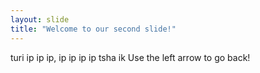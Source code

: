 ```yaml
---
layout: slide
title: "Welcome to our second slide!"
---
```

turi ip ip ip, ip ip ip ip tsha ik
Use the left arrow to go back!